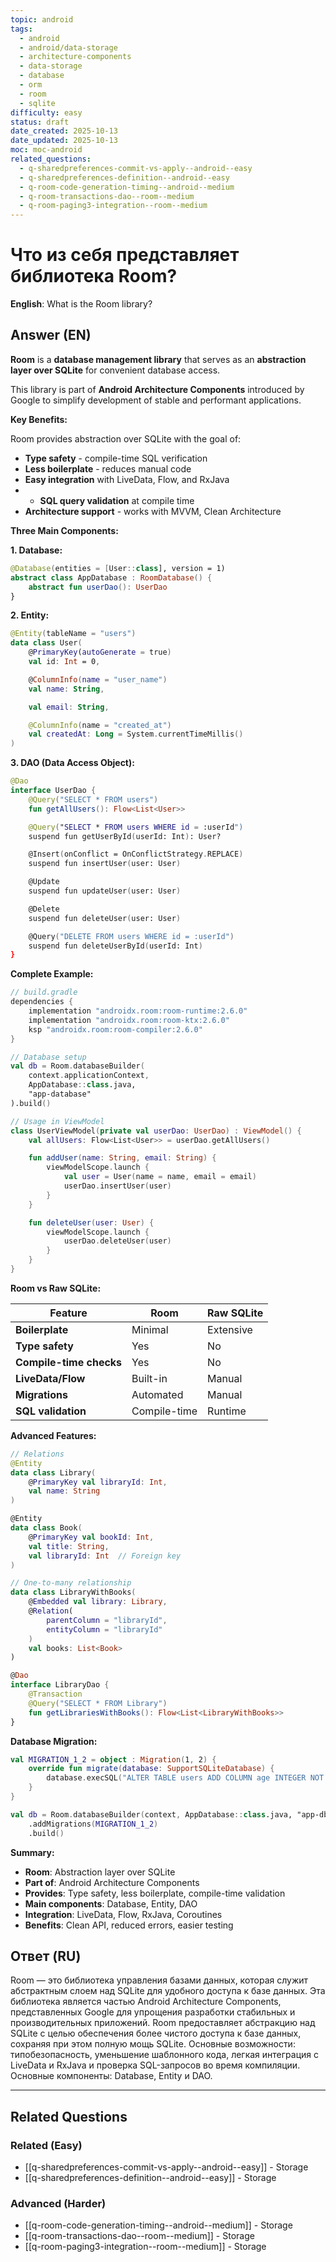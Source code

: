 ```yaml
---
topic: android
tags:
  - android
  - android/data-storage
  - architecture-components
  - data-storage
  - database
  - orm
  - room
  - sqlite
difficulty: easy
status: draft
date_created: 2025-10-13
date_updated: 2025-10-13
moc: moc-android
related_questions:
  - q-sharedpreferences-commit-vs-apply--android--easy
  - q-sharedpreferences-definition--android--easy
  - q-room-code-generation-timing--android--medium
  - q-room-transactions-dao--room--medium
  - q-room-paging3-integration--room--medium
---
```


# Что из себя представляет библиотека Room?

**English**: What is the Room library?

## Answer (EN)
**Room** is a **database management library** that serves as an **abstraction layer over SQLite** for convenient database access.

This library is part of **Android Architecture Components** introduced by Google to simplify development of stable and performant applications.

**Key Benefits:**

Room provides abstraction over SQLite with the goal of:
-  **Type safety** - compile-time SQL verification
-  **Less boilerplate** - reduces manual code
-  **Easy integration** with LiveData, Flow, and RxJava
- - **SQL query validation** at compile time
-  **Architecture support** - works with MVVM, Clean Architecture

**Three Main Components:**

**1. Database:**

```kotlin
@Database(entities = [User::class], version = 1)
abstract class AppDatabase : RoomDatabase() {
    abstract fun userDao(): UserDao
}
```

**2. Entity:**

```kotlin
@Entity(tableName = "users")
data class User(
    @PrimaryKey(autoGenerate = true)
    val id: Int = 0,

    @ColumnInfo(name = "user_name")
    val name: String,

    val email: String,

    @ColumnInfo(name = "created_at")
    val createdAt: Long = System.currentTimeMillis()
)
```

**3. DAO (Data Access Object):**

```kotlin
@Dao
interface UserDao {
    @Query("SELECT * FROM users")
    fun getAllUsers(): Flow<List<User>>

    @Query("SELECT * FROM users WHERE id = :userId")
    suspend fun getUserById(userId: Int): User?

    @Insert(onConflict = OnConflictStrategy.REPLACE)
    suspend fun insertUser(user: User)

    @Update
    suspend fun updateUser(user: User)

    @Delete
    suspend fun deleteUser(user: User)

    @Query("DELETE FROM users WHERE id = :userId")
    suspend fun deleteUserById(userId: Int)
}
```

**Complete Example:**

```kotlin
// build.gradle
dependencies {
    implementation "androidx.room:room-runtime:2.6.0"
    implementation "androidx.room:room-ktx:2.6.0"
    ksp "androidx.room:room-compiler:2.6.0"
}

// Database setup
val db = Room.databaseBuilder(
    context.applicationContext,
    AppDatabase::class.java,
    "app-database"
).build()

// Usage in ViewModel
class UserViewModel(private val userDao: UserDao) : ViewModel() {
    val allUsers: Flow<List<User>> = userDao.getAllUsers()

    fun addUser(name: String, email: String) {
        viewModelScope.launch {
            val user = User(name = name, email = email)
            userDao.insertUser(user)
        }
    }

    fun deleteUser(user: User) {
        viewModelScope.launch {
            userDao.deleteUser(user)
        }
    }
}
```

**Room vs Raw SQLite:**

| Feature | Room | Raw SQLite |
|---------|------|------------|
| **Boilerplate** | Minimal | Extensive |
| **Type safety** | Yes | No |
| **Compile-time checks** | Yes | No |
| **LiveData/Flow** | Built-in | Manual |
| **Migrations** | Automated | Manual |
| **SQL validation** | Compile-time | Runtime |

**Advanced Features:**

```kotlin
// Relations
@Entity
data class Library(
    @PrimaryKey val libraryId: Int,
    val name: String
)

@Entity
data class Book(
    @PrimaryKey val bookId: Int,
    val title: String,
    val libraryId: Int  // Foreign key
)

// One-to-many relationship
data class LibraryWithBooks(
    @Embedded val library: Library,
    @Relation(
        parentColumn = "libraryId",
        entityColumn = "libraryId"
    )
    val books: List<Book>
)

@Dao
interface LibraryDao {
    @Transaction
    @Query("SELECT * FROM Library")
    fun getLibrariesWithBooks(): Flow<List<LibraryWithBooks>>
}
```

**Database Migration:**

```kotlin
val MIGRATION_1_2 = object : Migration(1, 2) {
    override fun migrate(database: SupportSQLiteDatabase) {
        database.execSQL("ALTER TABLE users ADD COLUMN age INTEGER NOT NULL DEFAULT 0")
    }
}

val db = Room.databaseBuilder(context, AppDatabase::class.java, "app-db")
    .addMigrations(MIGRATION_1_2)
    .build()
```

**Summary:**

- **Room**: Abstraction layer over SQLite
- **Part of**: Android Architecture Components
- **Provides**: Type safety, less boilerplate, compile-time validation
- **Main components**: Database, Entity, DAO
- **Integration**: LiveData, Flow, RxJava, Coroutines
- **Benefits**: Clean API, reduced errors, easier testing

## Ответ (RU)
Room — это библиотека управления базами данных, которая служит абстрактным слоем над SQLite для удобного доступа к базе данных. Эта библиотека является частью Android Architecture Components, представленных Google для упрощения разработки стабильных и производительных приложений. Room предоставляет абстракцию над SQLite с целью обеспечения более чистого доступа к базе данных, сохраняя при этом полную мощь SQLite. Основные возможности: типобезопасность, уменьшение шаблонного кода, легкая интеграция с LiveData и RxJava и проверка SQL-запросов во время компиляции. Основные компоненты: Database, Entity и DAO.


---

## Related Questions

### Related (Easy)
- [[q-sharedpreferences-commit-vs-apply--android--easy]] - Storage
- [[q-sharedpreferences-definition--android--easy]] - Storage

### Advanced (Harder)
- [[q-room-code-generation-timing--android--medium]] - Storage
- [[q-room-transactions-dao--room--medium]] - Storage
- [[q-room-paging3-integration--room--medium]] - Storage

